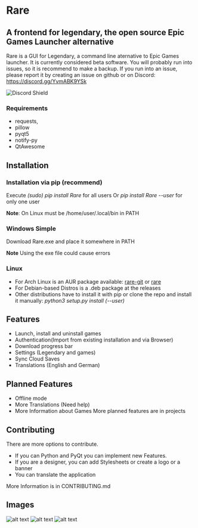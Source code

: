 # Rare

## A frontend for legendary, the open source Epic Games Launcher alternative

Rare is a GUI for Legendary, a command line aternative to Epic Games launcher. 
It is currently considered beta software. You will probably run into issues, so it is
recommend to make a backup. If you run into an issue, please report it by creating an issue on github or on Discord: https://discord.gg/YvmABK9YSk 

![Discord Shield](https://discordapp.com/api/guilds/826881530310819914/widget.png?style=shield)


### Requirements

- requests,
- pillow
- pyqt5
- notify-py
- QtAwesome

## Installation

### Installation via pip (recommend)

Execute *(sudo) pip install Rare* for all users Or *pip install Rare --user* for only one user

**Note**: On Linux must be /home/user/.local/bin in PATH

### Windows Simple

Download Rare.exe and place it somewhere in PATH

**Note**
Using the exe file could cause errors

### Linux

- For Arch Linux is an AUR package available: [rare-git](https://aur.archlinux.org/packages/rare-git)
  or [rare](https://aur.archlinux.org/packages/rare)
- For Debian-based Distros is a .deb package at the releases
- Other distributions have to install it with pip or clone the repo and install it manually: *python3 setup.py install (--user)*

## Features

- Launch, install and uninstall games
- Authentication(Import from existing installation and via Browser)
- Download progress bar
- Settings (Legendary and games)
- Sync Cloud Saves
- Translations (English and German)

## Planned Features
- Offline mode
- More Translations (Need help)
- More Information about Games
More planned features are in projects

## Contributing
There are more options to contribute. 
- If you can Python and PyQt you can implement new Features.
- If you are a designer, you can add Stylesheets or create a logo or a banner
- You can translate the application

More Information is in CONTRIBUTING.md

## Images

![alt text](https://github.com/Dummerle/Rare/blob/main/Screenshots/Rare.png?raw=true)
![alt text](https://github.com/Dummerle/Rare/blob/main/Screenshots/GameInfo.png?raw=true)
![alt text](https://github.com/Dummerle/Rare/blob/main/Screenshots/RareSettings.png?raw=true)

